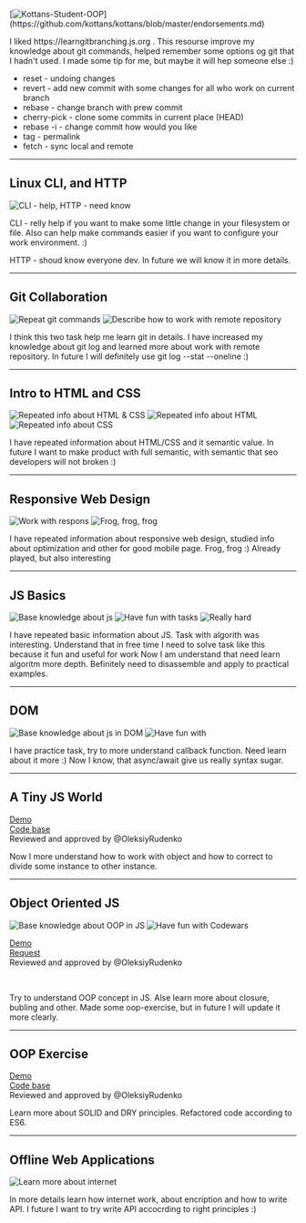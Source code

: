 [![Kottans-Student-OOP](https://img.shields.io/badge/%3D(%5E.%5E)%3D-extends%20Developer-blue.svg)](https://github.com/kottans/kottans/blob/master/endorsements.md)

<p>
I liked https://learngitbranching.js.org . This resourse improve my knowledge about git commands, helped remember some options og git that I hadn't used. I made some tip for me, but maybe it will hep someone else :)
</p>
<ul>
  <li>
    reset - undoing changes
  </li>
  <li>
    revert - add new commit with some changes for all who work on current branch
  </li>
  <li>
    rebase - change branch with prew commit 
  </li>
  <li>
    cherry-pick - clone some commits in current place (HEAD)
  </li>
  <li>
    rebase -i - change commit how would you like
  </li>
  <li>
    tag - permalink
  </li>
  <li>
    fetch - synс local and remote
  </li>
</ul>

----------------------------------------------------------------

## Linux CLI, and HTTP

![CLI - help, HTTP - need know](task_linux_cli/cli.jpg)

CLI - relly help if you want to make some little change in your filesystem or file. Also can help make commands easier if you want to configure your work environment. :) 

HTTP - shoud know everyone dev. In future we will know it in more details.

----------------------------------------------------------------

## Git Collaboration

![Repeat git commands](task_git_collaboration//git_collaboration_1.jpg)
![Describe how to work with remote repository](task_git_collaboration//git_collaboration_2.jpg)

I think this two task help me learn git in details. I have increased my knowledge about git log and learned more about work with remote repository.
In future I will definitely use git log --stat --oneline :)

----------------------------------------------------------------

## Intro to HTML and CSS

![Repeated info about HTML & CSS](task_html_css_intro/task_html_css_intro_1.jpg)
![Repeated info about HTML](task_html_css_intro/task_html_css_intro_2.jpg)
![Repeated info about CSS](task_html_css_intro/task_html_css_intro_3.jpg)

I have repeated information about HTML/CSS and it semantic value. 
In future I want to make product with full semantic, with semantic that seo developers will not broken :)

----------------------------------------------------------------

## Responsive Web Design

![Work with respons](task_responsive_web_design/task_responsive_web_design_1.jpg)
![Frog, frog, frog](task_responsive_web_design/task_responsive_web_design_2.jpg)

I have repeated information about responsive web design, studied info about optimization and other for good mobile page. 
Frog, frog :) Already played, but also interesting

----------------------------------------------------------------

## JS Basics

![Base knowledge about js](task_js_basics/task_js_basics_1.jpg)
![Have fun with tasks](task_js_basics/task_js_basics_2.jpg)
![Really hard](task_js_basics/task_js_basics_3.jpg)

I have repeated basic information about JS. 
Task with algorith was interesting. Understand that in free time I need to solve task like this because it fun and useful for work
Now I am understand that need learn algoritm more depth. Вefinitely need to disassemble and apply to practical examples.

----------------------------------------------------------------

## DOM

![Base knowledge about js in DOM](task_js_basics/task_js_basics_1.jpg)
![Have fun with ](task_js_basics/task_js_basics_2.jpg)

I have practice task, try to more understand callback function. Need learn about it more :)
Now I know, that  async/await give us really syntax sugar.


----------------------------------------------------------------

## A Tiny JS World

[Demo](https://justdevway.github.io/a-tiny-JS-world/)
<br>
[Code base](https://github.com/kottans/frontend-2019-homeworks/blob/master/submissions/justdevway/a-tiny-JS-world)
<br>
Reviewed and approved by @OleksiyRudenko 

Now I more understand how to work with object and how to correct to divide some instance to other instance.

----------------------------------------------------------------

## Object Oriented JS

![Base knowledge about OOP in JS](task_js_oop/task_js_oop_1.jpg)
![Have fun with Codewars](task_js_oop/task_js_oop_2.jpg)

[Demo](https://justdevway.github.io/frogger/)
<br>
[Request](https://github.com/kottans/frontend-2019-homeworks/tree/master/submissions/justdevway/js-oop-frogger)
<br>
Reviewed and approved by @OleksiyRudenko 

<br>
<!-- [Code base](https://github.com/kottans/frontend-2019-homeworks/blob/master/submissions/justdevway/a-tiny-JS-world/index.js)
<br> -->

Try to understand OOP concept in JS. Alse learn more about closure, bubling and other. Made some oop-exercise, but in future I will update it more clearly.

----------------------------------------------------------------

## OOP Exercise

[Demo](https://justdevway.github.io/a-tiny-JS-world/)
<br>
[Code base](https://github.com/kottans/frontend-2019-homeworks/blob/master/submissions/justdevway/a-tiny-JS-world)
<br>
Reviewed and approved by @OleksiyRudenko 
<br>

Learn more about SOLID and DRY principles. Refactored code according to ES6.

----------------------------------------------------------------

## Offline Web Applications

![Learn more about internet](task_js_oop/task_js_oop_1.jpg)
<br>

In more details learn  how internet work, about encription and how to write API. I future I want to try write API accocrding to right principles :)

